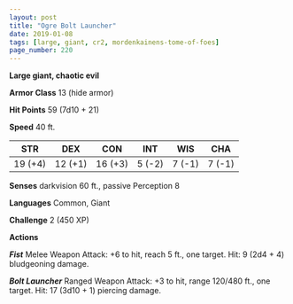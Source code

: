 ```yaml
---
layout: post
title: "Ogre Bolt Launcher"
date: 2019-01-08
tags: [large, giant, cr2, mordenkainens-tome-of-foes]
page_number: 220
---
```


**Large giant, chaotic evil**

**Armor Class** 13 (hide armor)

**Hit Points** 59  (7d10 + 21)

**Speed** 40 ft.

|   STR   |   DEX   |   CON   |   INT   |   WIS   |   CHA   |
|:-------:|:-------:|:-------:|:-------:|:-------:|:-------:|
| 19 (+4) | 12 (+1) | 16 (+3) | 5 (-2) | 7 (-1) | 7 (-1) |

**Senses** darkvision 60 ft., passive Perception 8

**Languages** Common, Giant

**Challenge** 2 (450 XP)

**Actions**

***Fist*** Melee Weapon Attack: +6 to hit, reach 5 ft., one target. Hit: 9 (2d4 + 4) bludgeoning damage.

***Bolt Launcher*** Ranged Weapon Attack: +3 to hit, range 120/480 ft., one target. Hit: 17 (3d10 + 1) piercing damage.